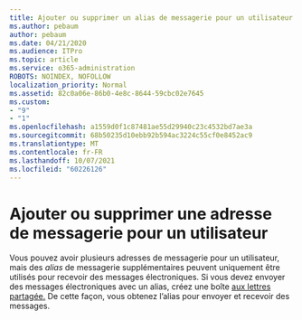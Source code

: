 ```yaml
---
title: Ajouter ou supprimer un alias de messagerie pour un utilisateur
ms.author: pebaum
author: pebaum
ms.date: 04/21/2020
ms.audience: ITPro
ms.topic: article
ms.service: o365-administration
ROBOTS: NOINDEX, NOFOLLOW
localization_priority: Normal
ms.assetid: 82c0a06e-86b0-4e8c-8644-59cbc02e7645
ms.custom:
- "9"
- "1"
ms.openlocfilehash: a1559d0f1c87481ae55d29940c23c4532bd7ae3a
ms.sourcegitcommit: 68b50235d10ebb92b594ac3224c55cf0e8452ac9
ms.translationtype: MT
ms.contentlocale: fr-FR
ms.lasthandoff: 10/07/2021
ms.locfileid: "60226126"
---
```

# <a name="add-or-remove-an-email-address-for-a-user"></a>Ajouter ou supprimer une adresse de messagerie pour un utilisateur

Vous pouvez avoir plusieurs adresses de messagerie pour un utilisateur, mais des  *alias*  de messagerie supplémentaires peuvent uniquement être utilisés pour recevoir des messages électroniques. Si vous devez envoyer des messages électroniques avec un alias, créez une boîte [aux lettres partagée.](https://docs.microsoft.com/microsoft-365/admin/email/create-a-shared-mailbox) De cette façon, vous obtenez l’alias pour envoyer et recevoir des messages.
  
